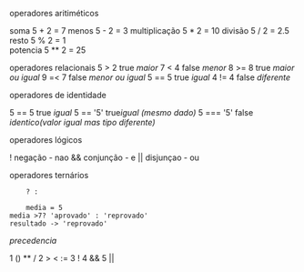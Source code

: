operadores aritiméticos

soma 5 + 2 = 7
menos 5 - 2 = 3
multiplicação 5 * 2 = 10
divisão 5 / 2 = 2.5
resto 5 % 2 = 1  
potencia 5 ** 2 = 25

operadores relacionais 
5 > 2 true *maior*
7 < 4 false *menor*
8 >= 8 true *maior ou igual*
9 =< 7 false *menor ou igual*
5 == 5 true *igual*
4 != 4 false *diferente*

operadores de identidade

5 == 5 true *igual*
5 == '5' true*igual (mesmo dado)*
5 === '5' false *identico(valor igual mas tipo diferente)* 

operadores lógicos 

! negação - nao
&& conjunção - e
|| disjunçao - ou 

operadores ternários

        ? :

        media = 5
    media >7? 'aprovado' : 'reprovado'
    resultado -> 'reprovado'

*precedencia*

1 () ** / 
2 > < :=
3 !
4 &&
5 ||


